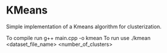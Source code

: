 # KMeans
Simple implementation of a Kmeans algorithm for clusterization.

To compile run g++ main.cpp -o kmean
To run use ./kmean <dataset_file_name> <number_of_clusters>
